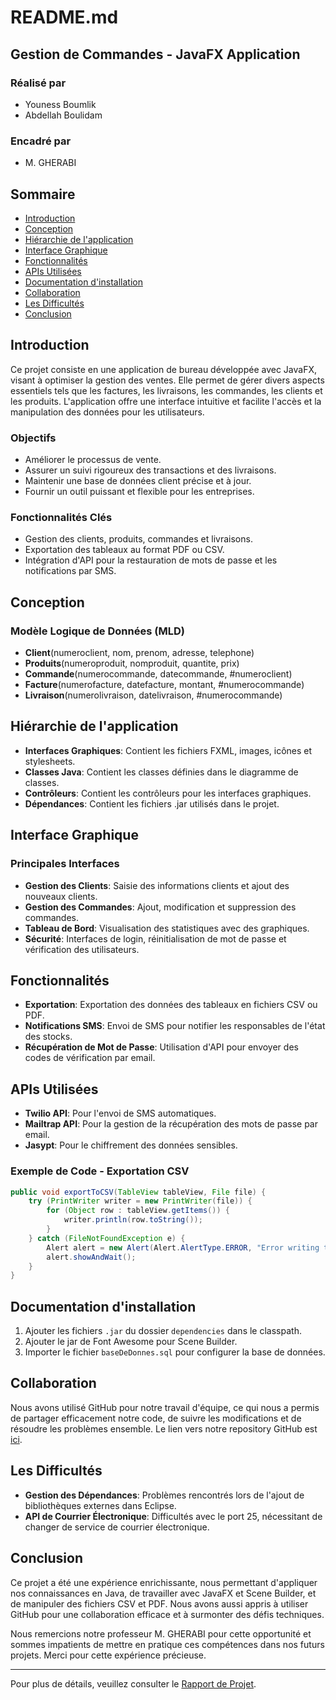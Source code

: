 # README.md

## Gestion de Commandes - JavaFX Application

### Réalisé par
- Youness Boumlik
- Abdellah Boulidam

### Encadré par
- M. GHERABI

## Sommaire

- [Introduction](#introduction)
- [Conception](#conception)
- [Hiérarchie de l'application](#hiérarchie-de-lapplication)
- [Interface Graphique](#interface-graphique)
- [Fonctionnalités](#fonctionnalités)
- [APIs Utilisées](#apis-utilisées)
- [Documentation d'installation](#documentation-dinstallation)
- [Collaboration](#collaboration)
- [Les Difficultés](#les-difficultés)
- [Conclusion](#conclusion)

## Introduction

Ce projet consiste en une application de bureau développée avec JavaFX, visant à optimiser la gestion des ventes. Elle permet de gérer divers aspects essentiels tels que les factures, les livraisons, les commandes, les clients et les produits. L'application offre une interface intuitive et facilite l'accès et la manipulation des données pour les utilisateurs.

### Objectifs

- Améliorer le processus de vente.
- Assurer un suivi rigoureux des transactions et des livraisons.
- Maintenir une base de données client précise et à jour.
- Fournir un outil puissant et flexible pour les entreprises.

### Fonctionnalités Clés

- Gestion des clients, produits, commandes et livraisons.
- Exportation des tableaux au format PDF ou CSV.
- Intégration d'API pour la restauration de mots de passe et les notifications par SMS.

## Conception

### Modèle Logique de Données (MLD)

- **Client**(numeroclient, nom, prenom, adresse, telephone)
- **Produits**(numeroproduit, nomproduit, quantite, prix)
- **Commande**(numerocommande, datecommande, #numeroclient)
- **Facture**(numerofacture, datefacture, montant, #numerocommande)
- **Livraison**(numerolivraison, datelivraison, #numerocommande)

## Hiérarchie de l'application

- **Interfaces Graphiques**: Contient les fichiers FXML, images, icônes et stylesheets.
- **Classes Java**: Contient les classes définies dans le diagramme de classes.
- **Contrôleurs**: Contient les contrôleurs pour les interfaces graphiques.
- **Dépendances**: Contient les fichiers .jar utilisés dans le projet.

## Interface Graphique

### Principales Interfaces

- **Gestion des Clients**: Saisie des informations clients et ajout des nouveaux clients.
- **Gestion des Commandes**: Ajout, modification et suppression des commandes.
- **Tableau de Bord**: Visualisation des statistiques avec des graphiques.
- **Sécurité**: Interfaces de login, réinitialisation de mot de passe et vérification des utilisateurs.

## Fonctionnalités

- **Exportation**: Exportation des données des tableaux en fichiers CSV ou PDF.
- **Notifications SMS**: Envoi de SMS pour notifier les responsables de l'état des stocks.
- **Récupération de Mot de Passe**: Utilisation d'API pour envoyer des codes de vérification par email.

## APIs Utilisées

- **Twilio API**: Pour l'envoi de SMS automatiques.
- **Mailtrap API**: Pour la gestion de la récupération des mots de passe par email.
- **Jasypt**: Pour le chiffrement des données sensibles.

### Exemple de Code - Exportation CSV

```java
public void exportToCSV(TableView tableView, File file) {
    try (PrintWriter writer = new PrintWriter(file)) {
        for (Object row : tableView.getItems()) {
            writer.println(row.toString());
        }
    } catch (FileNotFoundException e) {
        Alert alert = new Alert(Alert.AlertType.ERROR, "Error writing to file.");
        alert.showAndWait();
    }
}
```

## Documentation d'installation

1. Ajouter les fichiers `.jar` du dossier `dependencies` dans le classpath.
2. Ajouter le jar de Font Awesome pour Scene Builder.
3. Importer le fichier `baseDeDonnes.sql` pour configurer la base de données.

## Collaboration

Nous avons utilisé GitHub pour notre travail d'équipe, ce qui nous a permis de partager efficacement notre code, de suivre les modifications et de résoudre les problèmes ensemble. Le lien vers notre repository GitHub est [ici](https://github.com/Younessboumlik/GestionDeVente).

## Les Difficultés

- **Gestion des Dépendances**: Problèmes rencontrés lors de l'ajout de bibliothèques externes dans Eclipse.
- **API de Courrier Électronique**: Difficultés avec le port 25, nécessitant de changer de service de courrier électronique.

## Conclusion

Ce projet a été une expérience enrichissante, nous permettant d'appliquer nos connaissances en Java, de travailler avec JavaFX et Scene Builder, et de manipuler des fichiers CSV et PDF. Nous avons aussi appris à utiliser GitHub pour une collaboration efficace et à surmonter des défis techniques.

Nous remercions notre professeur M. GHERABI pour cette opportunité et sommes impatients de mettre en pratique ces compétences dans nos futurs projets. Merci pour cette expérience précieuse.

---

Pour plus de détails, veuillez consulter le [Rapport de Projet](RapportProjetJava.pdf).
